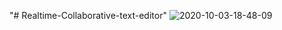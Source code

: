 "# Realtime-Collaborative-text-editor" 
![2020-10-03-18-48-09](https://user-images.githubusercontent.com/46726365/94993820-3155f800-05b1-11eb-9c90-ebbbb1f04a93.gif)
